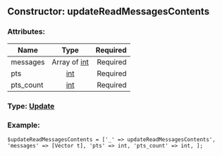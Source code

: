 ## Constructor: updateReadMessagesContents  

### Attributes:

| Name     |    Type       | Required |
|----------|:-------------:|---------:|
|messages|Array of [int](../types/int.md) | Required|
|pts|[int](../types/int.md) | Required|
|pts\_count|[int](../types/int.md) | Required|



### Type: [Update](../types/Update.md)


### Example:

```
$updateReadMessagesContents = ['_' => updateReadMessagesContents', 'messages' => [Vector t], 'pts' => int, 'pts_count' => int, ];
```